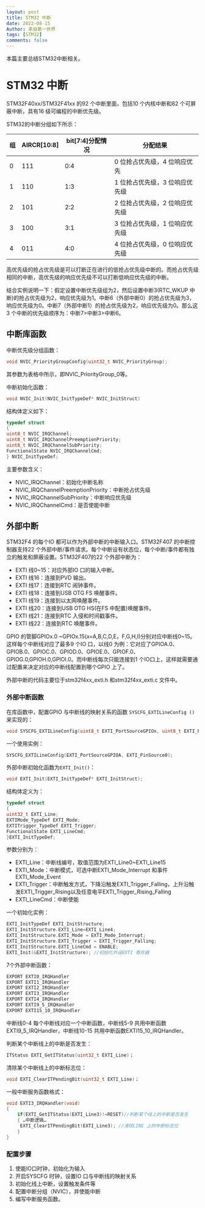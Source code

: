 ```yaml
---
layout: post
title: STM32 中断
date: 2022-08-15
Author: 来自第一世界
tags: [STM32]
comments: false
---
```

本篇主要总结STM32中断相关。

# STM32 中断

STM32F40xx/STM32F41xx 的92 个中断里面，包括10 个内核中断和82 个可屏蔽中断，具有16 级可编程的中断优先级。

STM32的中断分组如下所示：

| 组 | AIRCR[10:8] | bit[7:4]分配情况 | 分配结果                       |
| -- | ----------- | ---------------- | ------------------------------ |
| 0  | 111         | 0:4              | 0 位抢占优先级，4 位响应优先   |
| 1  | 110         | 1:3              | 1 位抢占优先级，3 位响应优先级 |
| 2  | 101         | 2:2              | 2 位抢占优先级，2 位响应优先级 |
| 3  | 100         | 3:1              | 3 位抢占优先级，1 位响应优先级 |
| 4  | 011         | 4:0              | 4 位抢占优先级，0 位响应优先级 |

高优先级的抢占优先级是可以打断正在进行的低抢占优先级中断的。而抢占优先级相同的中断，高优先级的响应优先级不可以打断低响应优先级的中断。

结合实例说明一下：假定设置中断优先级组为2，然后设置中断3(RTC_WKUP 中断)的抢占优先级为2，响应优先级为1。中断6（外部中断0）的抢占优先级为3，响应优先级为0。中断7（外部中断1）的抢占优先级为2，响应优先级为0。那么这3 个中断的优先级顺序为：中断7>中断3>中断6。

## 中断库函数

中断优先级分组函数：

```c
void NVIC_PriorityGroupConfig(uint32_t NVIC_PriorityGroup);
```

其参数为表格中所示，即NVIC_PriorityGroup_0等。

中断初始化函数：

```c
void NVIC_Init(NVIC_InitTypeDef* NVIC_InitStruct)
```

结构体定义如下：

```c
typedef struct
{
uint8_t NVIC_IRQChannel;
uint8_t NVIC_IRQChannelPreemptionPriority;
uint8_t NVIC_IRQChannelSubPriority;
FunctionalState NVIC_IRQChannelCmd;
} NVIC_InitTypeDef;
```

主要参数含义：

* NVIC_IRQChannel：初始化中断名称
* NVIC_IRQChannelPreemptionPriority：中断抢占优先级
* NVIC_IRQChannelSubPriority：中断响应优先级
* NVIC_IRQChannelCmd：是否使能中断


## 外部中断

STM32F4 的每个IO 都可以作为外部中断的中断输入口。STM32F407 的中断控制器支持22 个外部中断/事件请求。每个中断设有状态位，每个中断/事件都有独立的触发和屏蔽设置。STM32F407的22 个外部中断为：

* EXTI 线0~15：对应外部IO 口的输入中断。
* EXTI 线16：连接到PVD 输出。
* EXTI 线17：连接到RTC 闹钟事件。
* EXTI 线18：连接到USB OTG FS 唤醒事件。
* EXTI 线19：连接到以太网唤醒事件。
* EXTI 线20：连接到USB OTG HS(在FS 中配置)唤醒事件。
* EXTI 线21：连接到RTC 入侵和时间戳事件。
* EXTI 线22：连接到RTC 唤醒事件。

GPIO 的管脚GPIOx.0 \~GPIOx.15(x=A,B,C,D,E，F,G,H,I)分别对应中断线0\~15。这样每个中断线对应了最多9 个IO 口，以线0 为例：它对应了GPIOA.0、GPIOB.0、GPIOC.0、GPIOD.0、GPIOE.0、GPIOF.0、GPIOG.0,GPIOH.0,GPIOI.0。而中断线每次只能连接到1 个IO口上，这样就需要通过配置来决定对应的中断线配置到哪个GPIO 上了。

外部中断的代码主要位于stm32f4xx_exti.h 和stm32f4xx_exti.c 文件中。

### 外部中断函数

在库函数中，配置GPIO 与中断线的映射关系的函数 `SYSCFG_EXTILineConfig ()`来实现的：

```c
void SYSCFG_EXTILineConfig(uint8_t EXTI_PortSourceGPIOx, uint8_t EXTI_PinSourcex);
```

一个使用实例：

```c
SYSCFG_EXTILineConfig(EXTI_PortSourceGPIOA, EXTI_PinSource0);
```

外部中断初始化函数为`EXTI_Init()`：

```c
void EXTI_Init(EXTI_InitTypeDef* EXTI_InitStruct);
```

结构体定义为：

```c
typedef struct
{ 
uint32_t EXTI_Line;
EXTIMode_TypeDef EXTI_Mode;
EXTITrigger_TypeDef EXTI_Trigger;
FunctionalState EXTI_LineCmd;
}EXTI_InitTypeDef;
```

参数分别为：

* EXTI_Line：中断线编号，取值范围为EXTI_Line0~EXTI_Line15
* EXTI_Mode：中断模式，可选中断EXTI_Mode_Interrupt 和事件EXTI_Mode_Event
* EXTI_Trigger：中断触发方式，下降沿触发EXTI_Trigger_Falling，上升沿触发EXTI_Trigger_Rising以及任意电平EXTI_Trigger_Rising_Falling
* EXTI_LineCmd：中断使能

一个初始化实例：

```c
EXTI_InitTypeDef EXTI_InitStructure;
EXTI_InitStructure.EXTI_Line=EXTI_Line4;
EXTI_InitStructure.EXTI_Mode = EXTI_Mode_Interrupt;
EXTI_InitStructure.EXTI_Trigger = EXTI_Trigger_Falling;
EXTI_InitStructure.EXTI_LineCmd = ENABLE;
EXTI_Init(&EXTI_InitStructure); //初始化外设EXTI 寄存器
```

7个外部中断函数：

```c
EXPORT EXTI0_IRQHandler
EXPORT EXTI1_IRQHandler
EXPORT EXTI2_IRQHandler
EXPORT EXTI3_IRQHandler
EXPORT EXTI4_IRQHandler
EXPORT EXTI9_5_IRQHandler
EXPORT EXTI15_10_IRQHandler
```

中断线0-4 每个中断线对应一个中断函数，中断线5-9 共用中断函数EXTI9_5_IRQHandler，中断线10-15 共用中断函数EXTI15_10_IRQHandler。

判断某个中断线上的中断是否发生：

```c
ITStatus EXTI_GetITStatus(uint32_t EXTI_Line)；
```

清除某个中断线上的中断标志位：

```c
void EXTI_ClearITPendingBit(uint32_t EXTI_Line)；
```

一般中断服务函数格式：

```c
void EXTI3_IRQHandler(void)
{
	if(EXTI_GetITStatus(EXTI_Line3)!=RESET)//判断某个线上的中断是否发生
	{ …中断逻辑…
	 EXTI_ClearITPendingBit(EXTI_Line3); //清除LINE 上的中断标志位
	}
}
```

### 配置步骤

1. 使能IO口时钟，初始化为输入
2. 开启SYSCFG 时钟，设置IO 口与中断线的映射关系
3. 初始化线上中断，设置触发条件等
4. 配置中断分组（NVIC），并使能中断
5. 编写中断服务函数。
